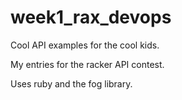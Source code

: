 week1_rax_devops
================

Cool API examples for the cool kids.

My entries for the racker API contest.

Uses ruby and the fog library.

